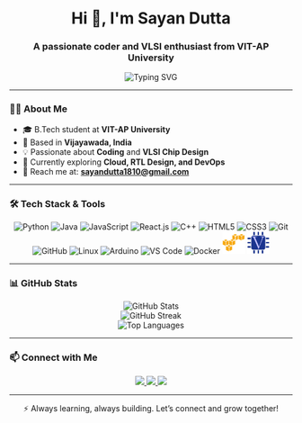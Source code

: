 <!-- GitHub Profile README for Sayan Dutta -->

<h1 align="center">Hi 👋, I'm Sayan Dutta</h1>
<h3 align="center">A passionate coder and VLSI enthusiast from VIT-AP University</h3>

<p align="center">
  <img src="https://readme-typing-svg.demolab.com?font=Fira+Code&size=22&pause=1000&center=true&vCenter=true&width=500&lines=Hello+World!+I'm+Sayan+Dutta;Coder+%7C+VLSI+Chip+Design+Enthusiast;Welcome+to+my+GitHub+Profile!" alt="Typing SVG" />
</p>

---

### 🙋‍♂️ About Me

- 🎓 B.Tech student at **VIT-AP University**
- 📍 Based in **Vijayawada, India**
- 💡 Passionate about **Coding** and **VLSI Chip Design**
- 🌱 Currently exploring **Cloud, RTL Design, and DevOps**
- 📧 Reach me at: **sayandutta1810@gmail.com**

---

### 🛠️ Tech Stack & Tools

<p align="center">
  <img src="https://cdn.jsdelivr.net/gh/devicons/devicon/icons/python/python-original.svg" height="40" alt="Python" />
  <img src="https://cdn.jsdelivr.net/gh/devicons/devicon/icons/java/java-original.svg" height="40" alt="Java" />
  <img src="https://cdn.jsdelivr.net/gh/devicons/devicon/icons/javascript/javascript-original.svg" height="40" alt="JavaScript" />
  <img src="https://cdn.jsdelivr.net/gh/devicons/devicon/icons/react/react-original.svg" height="40" alt="React.js" />
  <img src="https://cdn.jsdelivr.net/gh/devicons/devicon/icons/cplusplus/cplusplus-original.svg" height="40" alt="C++" />
  <img src="https://cdn.jsdelivr.net/gh/devicons/devicon/icons/html5/html5-original.svg" height="40" alt="HTML5" />
  <img src="https://cdn.jsdelivr.net/gh/devicons/devicon/icons/css3/css3-original.svg" height="40" alt="CSS3" />
  <img src="https://cdn.jsdelivr.net/gh/devicons/devicon/icons/git/git-original.svg" height="40" alt="Git" />
  <img src="https://cdn.jsdelivr.net/gh/devicons/devicon/icons/github/github-original.svg" height="40" alt="GitHub" />
  <img src="https://cdn.jsdelivr.net/gh/devicons/devicon/icons/linux/linux-original.svg" height="40" alt="Linux" />
  <img src="https://cdn.jsdelivr.net/gh/devicons/devicon/icons/arduino/arduino-original.svg" height="40" alt="Arduino" />
  <img src="https://cdn.jsdelivr.net/gh/devicons/devicon/icons/vscode/vscode-original.svg" height="40" alt="VS Code" />
  <img src="https://cdn.jsdelivr.net/gh/devicons/devicon/icons/docker/docker-original.svg" height="40" alt="Docker" />
  <img src="https://raw.githubusercontent.com/devicons/devicon/master/icons/amazonwebservices/amazonwebservices-original.svg" height="40" alt="AWS" />
  <img src="https://raw.githubusercontent.com/devicons/devicon/master/icons/verilog/verilog-original.svg" height="40" alt="Verilog" />
</p>

---

### 📊 GitHub Stats

<p align="center">
  <img src="https://github-readme-stats.vercel.app/api?username=sayandutta2001&show_icons=true&theme=radical" alt="GitHub Stats" />
  <br/>
  <img src="https://github-readme-streak-stats.herokuapp.com/?user=sayandutta2001&theme=radical" alt="GitHub Streak" />
  <br/>
  <img src="https://github-readme-stats.vercel.app/api/top-langs/?username=sayandutta2001&layout=compact&theme=radical" alt="Top Languages" />
</p>

---

### 📫 Connect with Me

<p align="center">
  <a href="mailto:sayandutta1810@gmail.com" target="_blank">
    <img src="https://img.shields.io/badge/-sayandutta1810@gmail.com-D14836?style=for-the-badge&logo=gmail&logoColor=white" />
  </a>
  <a href="https://linkedin.com/in/sayandutta2001" target="_blank">
    <img src="https://img.shields.io/badge/-LinkedIn-0077B5?style=for-the-badge&logo=linkedin&logoColor=white" />
  </a>
  <a href="https://github.com/sayandutta2001" target="_blank">
    <img src="https://img.shields.io/badge/-GitHub-181717?style=for-the-badge&logo=github&logoColor=white" />
  </a>
</p>

---

<p align="center">⚡ Always learning, always building. Let’s connect and grow together!</p>

